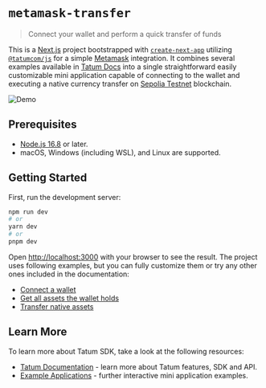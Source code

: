 # `metamask-transfer`

> Connect your wallet and perform a quick transfer of funds

This is a [Next.js](https://nextjs.org/) project bootstrapped with [`create-next-app`](https://github.com/vercel/next.js/tree/canary/packages/create-next-app) utilizing [`@tatumcom/js`](https://docs.tatum.com/sdk/javascript-typescript-sdk) for a simple [Metamask](https://metamask.io/) integration. It combines several examples available in [Tatum Docs](https://docs.tatum.com/) into a single straightforward easily customizable mini application capable of connecting to the wallet and executing a native currency transfer on [Sepolia Testnet](https://sepolia.etherscan.io/) blockchain.

![Demo](https://i.imgur.com/4PBqKf0.gif)

## Prerequisites

- [Node.js 16.8](https://nodejs.org/en) or later.
- macOS, Windows (including WSL), and Linux are supported.

## Getting Started

First, run the development server:

```bash
npm run dev
# or
yarn dev
# or
pnpm dev
```

Open [http://localhost:3000](http://localhost:3000) with your browser to see the result. The project uses following examples, but you can fully customize them or try any other ones included in the documentation:

- [Connect a wallet](https://docs.tatum.com/docs/wallet-provider/metamask/connect-a-wallet)
- [Get all assets the wallet holds](https://docs.tatum.com/docs/wallet-address-operations/get-all-assets-the-wallet-holds)
- [Transfer native assets](https://docs.tatum.com/docs/wallet-provider/metamask/transfer-native-assets)

## Learn More

To learn more about Tatum SDK, take a look at the following resources:

- [Tatum Documentation](https://docs.tatum.com/) - learn more about Tatum features, SDK and API.
- [Example Applications](https://github.com/tatumio/example-apps) - further interactive mini application examples.
